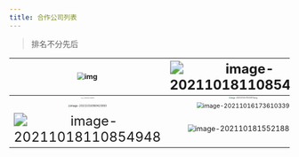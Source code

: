 ```yaml
---
title: 合作公司列表
---
```


>排名不分先后

| <img src="https://www.lovol.com/upload/images/2020/11/10/3845459ef3274b09ae87019796b5be29.png" alt="img" style="zoom: 80%;" /> |     <img src="image-20211015163119361.png" alt="image-20211018110854948" style="zoom:150%;" />          |  <img src="image-20211015163157383.png" alt="image-20211018110854948" style="zoom:150%;" /> |
| :----------------------------------------------------------: |:------------------------------------------------------------------------------------------------------:| :----------------------------------------------------------: |
| <img src="image-20211015170312912.png" alt="image-20211015170312912" style="zoom: 10%;" /> |                   <img src="image-20211015171031974.png" alt="image-20211015171031974.png" style="zoom:18%;" />                   | <img src="image-20211015171548357.png" alt="image-20211015171548357" style="zoom:18%;" /> |
| <img src="image-20211016080423993.png" alt="image-20211016080423993" style="zoom:28%;" /> |       <img src="image-20211016173610339.png" alt="image-20211016173610339" style="zoom: 67%;" />       | <img src="image-20211018085005961.png" alt="image-20211018085005961" style="zoom: 25%;" /> |
| <img src="image-20211018110854948.png" alt="image-20211018110854948" style="zoom:150%;" /> |       <img src="image-20211018155218840.png" alt="image-20211018155218840" style="zoom:80%;" />        | <img src="real2tech.png" alt="" style="zoom:60%;" /> |

